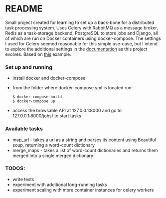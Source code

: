 # README #

Small project created for learning to set up a back-bone for a distributed task processing
system. Uses Celery with RabbitMQ as a message broker, Redis as a task-storage backend,
PostgreSQL to store jobs and Django, all of which are run on Docker
containers using docker-compose.
The settings I used for Celery seemed reasonable for this simple use-case,
but I intend to explore the additional settings in the [documentation](http://docs.celeryproject.org/en/latest/userguide/configuration.html)
as this project evolves.
Based on [this](https://github.com/ilonajulczuk/docker-django-celery) example.

### Set up and running ###
- install docker and docker-compose
- from the folder where docker-compose.yml is located run:

    ```
    $ docker-compose build                                                                                                           
    $ docker-compose up
    ```  
- access the browsable API at 127.0.0.1:8000 and go to 127.0.0.1:8000/jobs/ to start tasks

### Available tasks ###
- map_url - takes a url as a string and parses its content using Beautiful soup, returning a
  word-count dictionary
- merge_maps - takes a list of word-count dictionaries and returns them merged into
  a single merged dictionary

### TODOS: ###
* write tests
* experiment with additional long-running tasks
* experiment scaling with more container instances for celery workers
